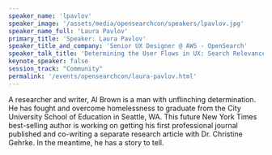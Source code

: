 ```yaml
---
speaker_name: 'lpavlov'
speaker_image: '/assets/media/opensearchcon/speakers/lpavlov.jpg'
speaker_name_full: 'Laura Pavlov'
primary_title: 'Speaker: Laura Pavlov'
speaker_title_and_company: 'Senior UX Designer @ AWS - OpenSearch'
speaker_talk_title: 'Determining the User Flows in UX: Search Relevance Engineer'
keynote_speaker: false
session_track: "Community"
permalink: '/events/opensearchcon/laura-pavlov.html'
---
```


A researcher and writer, Al Brown is a man with unflinching determination. He has fought and overcome homelessness to graduate from the City University School of Education in Seattle, WA. This future New York Times best-selling author is working on getting his first professional journal published and co-writing a separate research article with Dr. Christine Gehrke. In the meantime, he has a story to tell.

